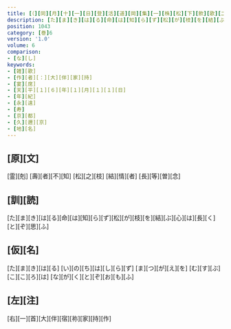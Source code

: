 ```yaml
---
title: [（][同][月][十][一][日][登][活][道][岡][集][一][株][松][下][飲][歌][二][首][）]
description: [た][ま][き][は][る][命][は][知][ら][ず][松][が][枝][を][結][ぶ][心][は][長][く][と][ぞ][思][ふ]
position: 1043
category: [巻]6
version: '1.0'
volume: 6
comparison:
- [な][し]
keywords:
- [雑][歌]
- [作][者][：][大][伴][家][持]
- [宴][席]
- [天][平][１][６][年][１][月][１][１][日]
- [年][紀]
- [永][遠]
- [寿]
- [京][都]
- [久][邇][京]
- [地][名]
---
```


## [原][文]

[霊][剋] [壽][者][不][知] [松][之][枝] [結][情][者] [長][等][曽][念]

## [訓][読]

[た][ま][き][は][る][命][は][知][ら][ず][松][が][枝][を][結][ぶ][心][は][長][く][と][ぞ][思][ふ]

## [仮][名]

[た][ま][き][は][る] [い][の][ち][は][し][ら][ず] [ま][つ][が][え][を] [む][す][ぶ][こ][こ][ろ][は] [な][が][く][と][ぞ][お][も][ふ]

## [左][注]

[右][一][首][大][伴][宿][祢][家][持][作]
